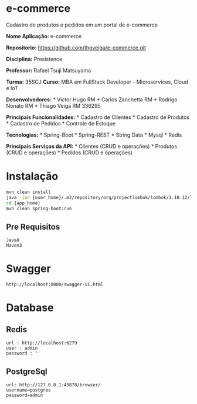 # e-commerce
Cadastro de produtos e pedidos em um portal de e-commerce

**Nome Aplicação:** e-commerce

**Repositorio:** https://github.com/thgveiga/e-commerce.git

**Disciplina:** Presistence

**Professor:** Rafael Tsuji Matsuyama

**Turma:** 35SCJ 
**Curso:** MBA em FullStack Developer - Microservices, Cloud e IoT
 
**Desenvolvedores:**
     * Victor Hugo      RM
     * Carlos Zanchetta RM
     * Rodrigo Nonato   RM
     * Thiago Veiga     RM 336295

     
**Principais Funcionalidades:**
     * Cadastro de Clientes
     * Cadastro de Produtos
     * Cadastro de Pedidos
     * Controle de Estoque

**Tecnologias:**
    * Spring-Boot
    * Spring-REST
    * String Data
    * Mysql
    * Redis

**Principais Serviços da API:**
    * Clientes (CRUD e operações)
    * Produtos (CRUD e operações)
    * Pedidos  (CRUD e operações)

# Instalação

```bash
mvn clean install 
java -jar {user_home}/.m2/repository/org/projectlombok/lombok/1.18.12/lombok-1.18.12.jar
cd {app_home}
mvn clean spring-boot:run
```
## Pre Requisitos 

```
Java8
Maven3 
```

# Swagger

```
http://localhost:8080/swagger-ui.html

```

# Database
## Redis
```
url : http://localhost:6279
user : admin
password : ''
```

## PostgreSql
```
url: http://127.0.0.1:49878/browser/
username=postgres
password=admin

```
